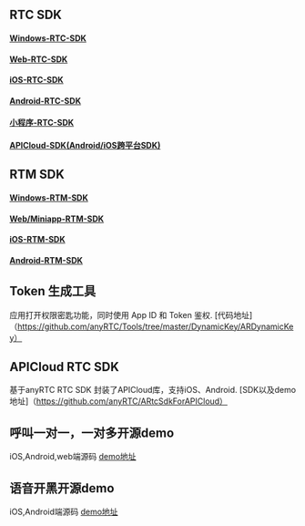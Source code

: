## RTC SDK
#### [Windows-RTC-SDK](https://github.com/anyRTC/ArWinSDK)
#### [Web-RTC-SDK](https://github.com/anyRTC/ArWebSDK)
#### [iOS-RTC-SDK](https://github.com/anyRTC/AriOSSDK)
#### [Android-RTC-SDK](https://github.com/anyRTC/ArAndroidSDK)
#### [小程序-RTC-SDK](https://github.com/anyRTC/ArMiniappSDK)
#### [APICloud-SDK(Android/iOS跨平台SDK)](https://github.com/anyRTC/ARtcSdkForAPICloud)


## RTM SDK
#### [Windows-RTM-SDK](https://github.com/anyRTC/ArRTM-Win)
#### [Web/Miniapp-RTM-SDK](https://github.com/anyRTC/ArRTM-Web)
#### [iOS-RTM-SDK](https://github.com/anyRTC/ArRTM-iOS)
#### [Android-RTM-SDK](https://github.com/anyRTC/ArRTM-Android)


## Token 生成工具
应用打开权限密匙功能，同时使用 App ID 和 Token 鉴权.
[代码地址]（https://github.com/anyRTC/Tools/tree/master/DynamicKey/ARDynamicKey）

## APICloud RTC SDK
基于anyRTC RTC SDK 封装了APICloud库，支持iOS、Android.
[SDK以及demo地址]（https://github.com/anyRTC/ARtcSdkForAPICloud）

## 呼叫一对一，一对多开源demo
iOS,Android,web端源码
[demo地址](https://github.com/anyRTC-UseCase/ARCall)

## 语音开黑开源demo
iOS,Android端源码
[demo地址](https://github.com/anyRTC-UseCase/ARChatRoom)
